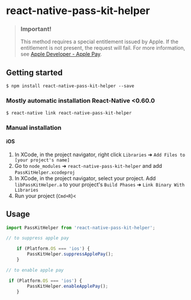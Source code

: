 # react-native-pass-kit-helper

> ### Important!
>This method requires a special entitlement issued by Apple. If the entitlement is not present, the request will fail. For more information, see [Apple Developer - Apple Pay](https://developer.apple.com/apple-pay/).

## Getting started

`$ npm install react-native-pass-kit-helper --save`

### Mostly automatic installation React-Native <0.60.0

`$ react-native link react-native-pass-kit-helper`

### Manual installation


#### iOS

1. In XCode, in the project navigator, right click `Libraries` ➜ `Add Files to [your project's name]`
2. Go to `node_modules` ➜ `react-native-pass-kit-helper` and add `PassKitHelper.xcodeproj`
3. In XCode, in the project navigator, select your project. Add `libPassKitHelper.a` to your project's `Build Phases` ➜ `Link Binary With Libraries`
4. Run your project (`Cmd+R`)<


## Usage
```javascript
import PassKitHelper from 'react-native-pass-kit-helper';

// to suppress apple pay

	if (Platform.OS === 'ios') {
		PassKitHelper.suppressApplePay();
	}

// to enable apple pay

 if (Platform.OS === 'ios') {
		PassKitHelper.enableApplePay();
	}


```
